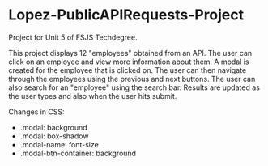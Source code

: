 # Lopez-PublicAPIRequests-Project
Project for Unit 5 of FSJS Techdegree.

 This project displays 12 "employees" obtained from an API.
 The user can click on an employee and view more information about them.
 A modal is created for the employee that is clicked on. The user can then 
 navigate through the employees using the previous and next buttons.
 The user can also search for an "employee" using the search bar. Results 
 are updated as the user types and also when the user hits submit.

 Changes in CSS:
 - .modal: background
 - .modal: box-shadow
 - .modal-name: font-size
 - .modal-btn-container: background